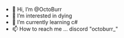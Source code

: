 - 👋 Hi, I’m @OctoBurr
- 👀 I’m interested in dying
- 🌱 I’m currently learning c#
- 📫 How to reach me ... discord "octoburr_"
